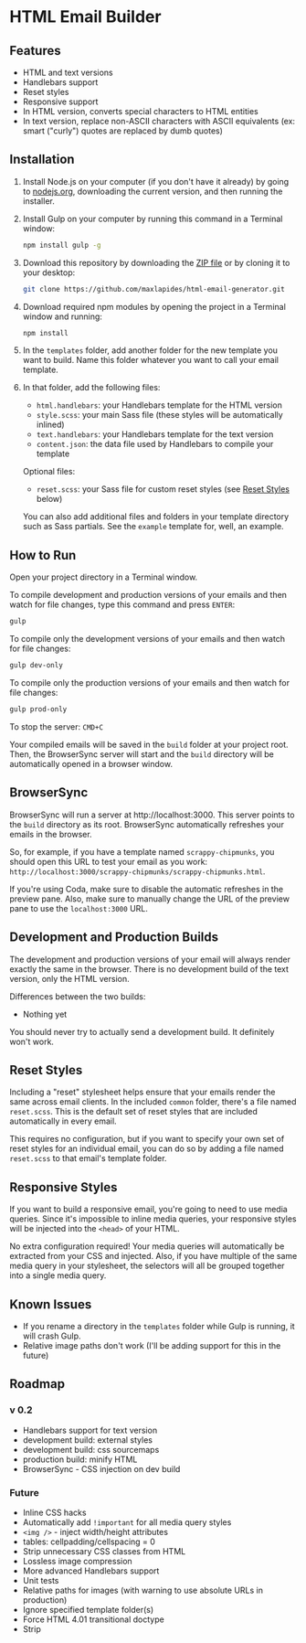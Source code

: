 # HTML Email Builder

## Features

* HTML and text versions
* Handlebars support
* Reset styles
* Responsive support
* In HTML version, converts special characters to HTML entities
* In text version, replace non-ASCII characters with ASCII equivalents (ex: smart ("curly") quotes are replaced by dumb quotes)

## Installation

1. Install Node.js on your computer (if you don't have it already) by going to [nodejs.org](http://nodejs.org), downloading the current version, and then running the installer.

2. Install Gulp on your computer by running this command in a Terminal window:

    ```bash
    npm install gulp -g
    ```

3. Download this repository by downloading the [ZIP file](https://github.com/maxlapides/html-email-generator/archive/master.zip) or by cloning it to your desktop:

    ```bash
    git clone https://github.com/maxlapides/html-email-generator.git
    ```

4. Download required npm modules by opening the project in a Terminal window and running:

    ```bash
    npm install
    ```

5. In the `templates` folder, add another folder for the new template you want to build. Name this folder whatever you want to call your email template.

6. In that folder, add the following files:

    * `html.handlebars`: your Handlebars template for the HTML version
    * `style.scss`: your main Sass file (these styles will be automatically inlined)
    * `text.handlebars`: your Handlebars template for the text version
    * `content.json`: the data file used by Handlebars to compile your template

    Optional files:
    * `reset.scss`: your Sass file for custom reset styles (see [Reset Styles](#reset-styles) below)

    You can also add additional files and folders in your template directory such as Sass partials. See the `example` template for, well, an example.

## How to Run

Open your project directory in a Terminal window.

To compile development and production versions of your emails and then watch for file changes, type this command and press `ENTER`:

```bash
gulp
```

To compile only the development versions of your emails and then watch for file changes:

```bash
gulp dev-only
```

To compile only the production versions of your emails and then watch for file changes:

```bash
gulp prod-only
```

To stop the server: `CMD+C`

Your compiled emails will be saved in the `build` folder at your project root. Then, the BrowserSync server will start and the `build` directory will be automatically opened in a browser window.

## BrowserSync

BrowserSync will run a server at http://localhost:3000. This server points to the `build` directory as its root. BrowserSync automatically refreshes your emails in the browser.

So, for example, if you have a template named `scrappy-chipmunks`, you should open this URL to test your email as you work: `http://localhost:3000/scrappy-chipmunks/scrappy-chipmunks.html`.

If you're using Coda, make sure to disable the automatic refreshes in the preview pane. Also, make sure to manually change the URL of the preview pane to use the `localhost:3000` URL.

## Development and Production Builds

The development and production versions of your email will always render exactly the same in the browser. There is no development build of the text version, only the HTML version.

Differences between the two builds:

* Nothing yet

You should never try to actually send a development build. It definitely won't work.

## Reset Styles

Including a "reset" stylesheet helps ensure that your emails render the same across email clients. In the included `common` folder, there's a file named `reset.scss`. This is the default set of reset styles that are included automatically in every email.

This requires no configuration, but if you want to specify your own set of reset styles for an individual email, you can do so by adding a file named `reset.scss` to that email's template folder.

## Responsive Styles

If you want to build a responsive email, you're going to need to use media queries. Since it's impossible to inline media queries, your responsive styles will be injected into the `<head>` of your HTML.

No extra configuration required! Your media queries will automatically be extracted from your CSS and injected. Also, if you have multiple of the same media query in your stylesheet, the selectors will all be grouped together into a single media query.

## Known Issues

* If you rename a directory in the `templates` folder while Gulp is running, it will crash Gulp.
* Relative image paths don't work (I'll be adding support for this in the future)

## Roadmap

### v 0.2

* Handlebars support for text version
* development build: external styles
* development build: css sourcemaps
* production build: minify HTML
* BrowserSync - CSS injection on dev build

### Future

* Inline CSS hacks
* Automatically add `!important` for all media query styles
* `<img />` - inject width/height attributes
* tables: cellpadding/cellspacing = 0
* Strip unnecessary CSS classes from HTML
* Lossless image compression
* More advanced Handlebars support
* Unit tests
* Relative paths for images (with warning to use absolute URLs in production)
* Ignore specified template folder(s)
* Force HTML 4.01 transitional doctype
* Strip <style> and <script> tags
* Yahoo "sheep" hack (http://www.emailonacid.com/blog/details/C13/stop_yahoo_mail_from_rendering_your_media_queries)
